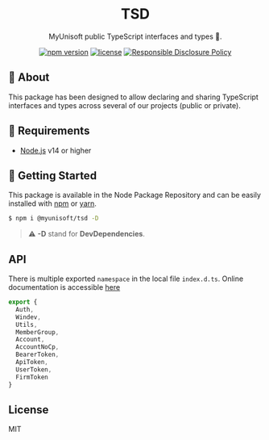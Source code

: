 <p align="center"><h1 align="center">
  TSD
</h1>

<p align="center">
  MyUnisoft public TypeScript interfaces and types 📜.
</p>

<p align="center">
    <a href="https://github.com/MyUnisoft/tsd"><img src="https://img.shields.io/github/package-json/v/MyUnisoft/tsd?style=flat-square" alt="npm version"></a>
    <a href="https://github.com/MyUnisoft/tsd"><img src="https://img.shields.io/github/license/MyUnisoft/tsd?style=flat-square" alt="license"></a>
    <a href="./SECURITY.md"><img src="https://img.shields.io/badge/Security-Responsible%20Disclosure-yellow.svg?style=flat-square" alt="Responsible Disclosure Policy" /></a>
</p>

## 📢 About

This package has been designed to allow declaring and sharing TypeScript interfaces and types across several of our projects (public or private).

## 🚧 Requirements
- [Node.js](https://nodejs.org/en/) v14 or higher

## 🚀 Getting Started

This package is available in the Node Package Repository and can be easily installed with [npm](https://docs.npmjs.com/getting-started/what-is-npm) or [yarn](https://yarnpkg.com).

```bash
$ npm i @myunisoft/tsd -D
```

> ⚠️ **-D** stand for **DevDependencies**.

## API

There is multiple exported `namespace` in the local file `index.d.ts`. Online documentation is accessible [here](https://myunisoft.github.io/tsd/)

```ts
export {
  Auth,
  Windev,
  Utils,
  MemberGroup,
  Account,
  AccountNoCp,
  BearerToken,
  ApiToken,
  UserToken,
  FirmToken
}
```

## License
MIT
